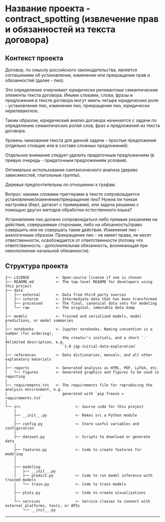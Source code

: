 # Название проекта - contract_spotting (извлечение прав и обязанностей из текста договора)

## Контекст проекта

Договор, по смыслу российского законодательства, является соглашением об установлении, изменении или прекращении прав и обязанностей (далее - пио).

Это определение очерчивает юридически релевантные семантические элементы текста договора. Иными словами, слова, фразы и предложения в тексте договора могут иметь четыре юридических роли - установление пио, изменение пио, прекращение пио, юридически нерелевантное.

Таким образом, юридический анализ договора начинается с задачи по определению семантических ролей слов, фраз и предложений из текста договора.

Уровень чанкования текста для данной задачи - простые предложения (отдельно стоящие или в составе сложных предложений).

Отдельное внимание следует уделить придаточным предложениям (в превую очередь - придаточным предложениям условия).

Оптимально использование синтаксического анализа (дерево зависимостей, глагольные группы).

Деревья предпочтительны по отношению к графам.

Вопрос: какими словами-триггерами в тексте сопровождается установление/изменение/прекращение пио? Нужна ли тонкая настройка (берт, датасет с примерами), или задача решаема с помощью других методов обработки естественного языка?

Установление пио должно сопровождаться либо прямым указанием на действия, совершаемые сторонами, либо на обязанность/право совершить или не совершать такие действия. Изменение пио - аналогичным образом. Прекращение пио - не имеет права, не несет отвественности, освобождается от ответственности (потому что ответственность - дополнительная обязанность, возникающая при неисполнении начальной обязанности).


## Структура проекта

```
├── LICENSE            <- Open-source license if one is chosen
├── README.md          <- The top-level README for developers using this project
├── data
│   ├── external       <- Data from third party sources
│   ├── interim        <- Intermediate data that has been transformed
│   ├── processed      <- The final, canonical data sets for modeling
│   └── raw            <- The original, immutable data dump
│
├── models             <- Trained and serialized models, model predictions, or model summaries
│
├── notebooks          <- Jupyter notebooks. Naming convention is a number (for ordering),
│                         the creator's initials, and a short `-` delimited description, e.g.
│                         `1.0-jqp-initial-data-exploration`
│
├── references         <- Data dictionaries, manuals, and all other explanatory materials
│
├── reports            <- Generated analysis as HTML, PDF, LaTeX, etc.
│   └── figures        <- Generated graphics and figures to be used in reporting
│
├── requirements.txt   <- The requirements file for reproducing the analysis environment, e.g.
│                         generated with `pip freeze > requirements.txt`
│
└── src                         <- Source code for this project
    │
    ├── __init__.py             <- Makes src a Python module
    │
    ├── config.py               <- Store useful variables and configuration
    │
    ├── dataset.py              <- Scripts to download or generate data
    │
    ├── features.py             <- Code to create features for modeling
    │
    │    
    ├── modeling                
    │   ├── __init__.py 
    │   ├── predict.py          <- Code to run model inference with trained models          
    │   └── train.py            <- Code to train models
    │
    ├── plots.py                <- Code to create visualizations 
    │
    └── services                <- Service classes to connect with external platforms, tools, or APIs
        └── __init__.py 
```

--------